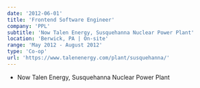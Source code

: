 ```yaml
---
date: '2012-06-01'
title: 'Frontend Software Engineer'
company: 'PPL'
subtitle: 'Now Talen Energy, Susquehanna Nuclear Power Plant'
location: 'Berwick, PA | On-site'
range: 'May 2012 - August 2012'
type: 'Co-op'
url: 'https://www.talenenergy.com/plant/susquehanna/'
---
```


- Now Talen Energy, Susquehanna Nuclear Power Plant

